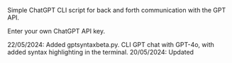 Simple ChatGPT CLI script for back and forth communication with the GPT API.

Enter your own ChatGPT API key.


22/05/2024: Added gptsyntaxbeta.py. CLI GPT chat with GPT-4o, with added syntax highlighting in the terminal.
20/05/2024: Updated 
